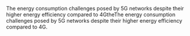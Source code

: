 The energy consumption challenges posed by 5G networks despite their higher energy efficiency compared to 4GtheThe energy consumption challenges posed by 5G networks despite their higher energy efficiency compared to 4G.
